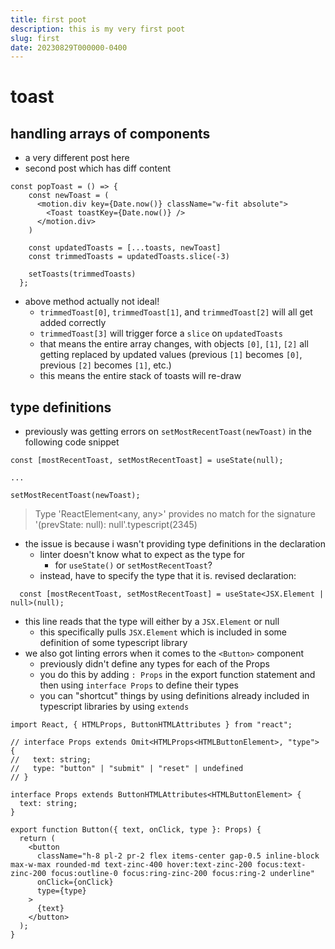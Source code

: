 ```yaml
---
title: first poot
description: this is my very first poot
slug: first
date: 20230829T000000-0400
---
```


# toast

## handling arrays of components

- a very different post here
- second post which has diff content

```tsx
const popToast = () => {
    const newToast = (
      <motion.div key={Date.now()} className="w-fit absolute">
        <Toast toastKey={Date.now()} />
      </motion.div>
    )

    const updatedToasts = [...toasts, newToast]
    const trimmedToasts = updatedToasts.slice(-3)

    setToasts(trimmedToasts)
  };
```
- above method actually not ideal!
	- `trimmedToast[0]`, `trimmedToast[1]`, and `trimmedToast[2]` will all get added correctly
	- `trimmedToast[3]` will trigger force a `slice` on `updatedToasts`
	- that means the entire array changes, with objects `[0]`, `[1]`, `[2]` all getting replaced by updated values (previous `[1]` becomes `[0]`, previous `[2]` becomes `[1]`, etc.)
	- this means the entire stack of toasts will re-draw

## type definitions
- previously was getting errors on `setMostRecentToast(newToast)` in the following code snippet

```tsx
const [mostRecentToast, setMostRecentToast] = useState(null);

...

setMostRecentToast(newToast);
```
>Type 'ReactElement<any, any>' provides no match for the signature '(prevState: null): null'.typescript(2345)
- the issue is because i wasn't providing type definitions in the declaration
	- linter doesn't know what to expect as the type for
		- for `useState()` or `setMostRecentToast`?
	- instead, have to specify the type that it is. revised declaration:
```tsx
  const [mostRecentToast, setMostRecentToast] = useState<JSX.Element | null>(null);
```
- this line reads that the type will either by a `JSX.Element` or null
	- this specifically pulls `JSX.Element` which is included in some definition of some typescript library
- we also got linting errors when it comes to the `<Button>` component
	- previously didn't define any types for each of the Props
	- you do this by adding `: Props` in the export function statement and then using `interface Props` to define their types
	- you can "shortcut" things by using definitions already included in typescript libraries by using `extends`

```tsx
import React, { HTMLProps, ButtonHTMLAttributes } from "react";

// interface Props extends Omit<HTMLProps<HTMLButtonElement>, "type"> {
//   text: string;
//   type: "button" | "submit" | "reset" | undefined
// }

interface Props extends ButtonHTMLAttributes<HTMLButtonElement> {
  text: string;
}

export function Button({ text, onClick, type }: Props) {
  return (
    <button
      className="h-8 pl-2 pr-2 flex items-center gap-0.5 inline-block max-w-max rounded-md text-zinc-400 hover:text-zinc-200 focus:text-zinc-200 focus:outline-0 focus:ring-zinc-200 focus:ring-2 underline"
      onClick={onClick}
      type={type}
    >
      {text}
    </button>
  );
}
```
 